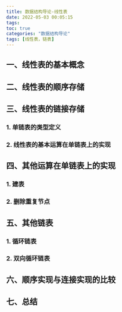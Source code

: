 ```yaml
---
title: 数据结构导论-线性表
date: 2022-05-03 00:05:15
tags:
toc: true
categories: "数据结构导论"
tags: [线性表，链表]
---
```


## 一、线性表的基本概念

## 二、线性表的顺序存储

## 三、线性表的链接存储
### 1. 单链表的类型定义
### 2. 线性表的基本运算在单链表上的实现

## 四、其他运算在单链表上的实现
### 1. 建表
### 2. 删除重复节点

## 五、其他链表
### 1. 循环链表
### 2. 双向循环链表

## 六、顺序实现与连接实现的比较

## 七、总结

